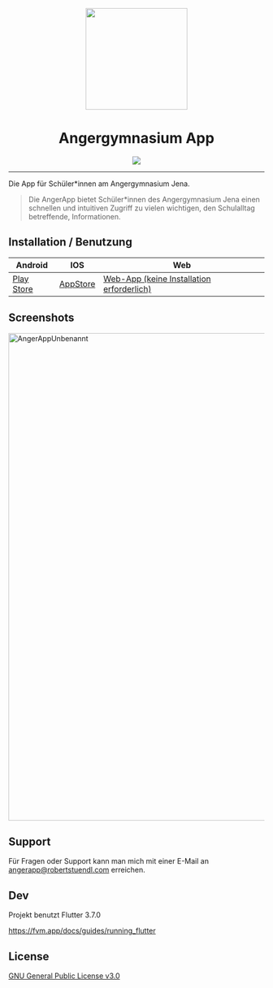 <p align="center">
  <img src="https://angerapp-api.robertstuendl.com/assets/mainLogo.png" height="200" />
  <h1 align="center">Angergymnasium App</h1>
</p>

<p align="center">
  <img src="https://img.shields.io/badge/stability-beta-33bbff.svg" />
</p>  
 
---

Die App für Schüler\*innen am Angergymnasium Jena.

> Die AngerApp bietet Schüler\*innen des Angergymnasium Jena einen schnellen und intuitiven Zugriff zu vielen wichtigen, den Schulalltag betreffende, Informationen.

## Installation / Benutzung

| Android                                                                                   | IOS                                                                                | Web                                                                                |
| ----------------------------------------------------------------------------------------- | ---------------------------------------------------------------------------------- | ---------------------------------------------------------------------------------- |
| [Play Store](https://play.google.com/store/apps/details?id=com.robertstuendl.angergymapp) | [AppStore](https://apps.apple.com/us/app/angergymnasium-app-angerapp/id6444312056) | [Web-App (keine Installation erforderlich)](https://angergymapp.robertstuendl.com) |

## Screenshots

<img width="960" alt="AngerAppUnbenannt" src="https://user-images.githubusercontent.com/58915890/158062097-03f55944-699a-453d-80b8-3849e052bf81.png">

## Support

Für Fragen oder Support kann man mich mit einer E-Mail an angerapp@robertstuendl.com erreichen.

## Dev

Projekt benutzt Flutter 3.7.0

https://fvm.app/docs/guides/running_flutter

## License

[GNU General Public License v3.0](LICENSE)
